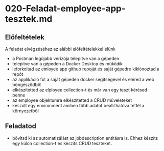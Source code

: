 # 020-Feladat-employee-app-tesztek.md

## Előfeltételek
A feladat elvégzéséhez az alábbi előfeltételekkel élünk
* a Postman legújabb verizója telepítve van a gépeden
* telepítve van a gépeden a Docker Desktop és működik
* leforkoltad az emloyee app github repoját és saját gépedre kiklónoztad a repót
* az applikáció fut a saját gépeden docker segítségével és eléred a web böngésződből.
* elkészítetted az elployee collection-t és már van egy teszt kérésed benne
* az employee objektumra elkészítetted a CRUD műveleteket
* készült egy environment amiben több adatot beállíthatóvá tettél a környezetből

## Feladatod
* bővítsd ki az automatizálást az jobdescription entitásra is. Ehhez készíts egy külön collection-t és készíts CRUD teszteket.
